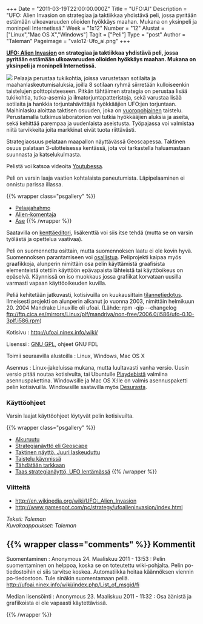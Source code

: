 +++
Date = "2011-03-19T22:00:00.000Z"
Title = "UFO:AI"
Description = "UFO: Alien Invasion on strategiaa ja taktiikkaa yhdistävä peli, jossa pyritään estämään ulkoavaruuden olioiden hyökkäys maahan. Mukana on yksinpeli ja moninpeli Internetissä."
Week = "1x12"
Number = "12"
Alustat = ["Linux","Mac OS X","Windows"]
Tagit = ["Peli"]
Type = "post"
Author = "Taleman"
Pageimage = "valo12-Ufo_ai.png"
+++


**[UFO: Alien Invasion](http://ufoai.ninex.info/wiki/index.php/About) on
strategiaa ja taktiikkaa yhdistävä peli, jossa pyritään estämään
ulkoavaruuden olioiden hyökkäys maahan. Mukana on yksinpeli ja moninpeli
Internetissä.**

![ ](/images/valo12-Ufo_ai.png "fig:valo12-Ufo_ai.png") Pelaaja perustaa
tukikohtia, joissa varustetaan sotilaita ja maahanlaskeutumisaluksia,
joilla 8 sotilaan ryhmä siirretään kulloiseenkin taistelujen
polttopisteeseen. Pitkän tähtäimen strategia on perustaa lisää
tukikohtia, tutka-asemia ja ilmatorjuntapatteristoja, sekä varustaa
lisää sotilaita ja hankkia torjuntahävittäjiä hyökkääjien UFO:jen
torjuntaan. Maihinlasku aloittaa taktisen osuuden, joka on
[vuoropohjainen](http://fi.wikipedia.org/wiki/Vuoropohjainen) taistelu.
Perustamalla tutkimuslaboratorion voi tutkia hyökkääjien aluksia ja
aseita, sekä kehittää parempaa ja uudenlaista aseistusta. Työpajassa voi
valmistaa niitä tarvikkeita joita markkinat eivät tuota riittävästi.

Strategiaosuus pelataan maapallon näyttävässä Geoscapessa. Taktinen
osuus palataan 3-ulotteisessa kentässä, jota voi tarkastella
haluamastaan suunnasta ja katselukulmasta.

Pelistä voi katsoa videoita
[Youtubessa](http://www.youtube.com/watch?v=HqWZe3FCliQ&feature=player_embedded).

Peli on varsin laaja vaatien kohtalaista paneutumista. Läpipelaaminen ei
onnistu parissa illassa.

{{% wrapper class="psgallery" %}}
* [Pelaajahahmo](/images/Ufoai-800px-Player002.jpg "fig:Ufoai-800px-Player002.jpg")
* [Alien-komentaja](/images/Ufoai-Alien_commander2.jpg "wikilink")
* [Ase](/images/Ufoai-Grenl.jpg "wikilink")
{{% /wrapper %}}

Saatavilla on
[kenttäeditori](http://ufoai.ninex.info/wiki/index.php/Download),
lisäkenttiä voi siis itse tehdä (mutta se on varsin työlästä ja
opettelua vaativaa).

Peli on suomennettu osittain, mutta suomennoksen laatu ei ole kovin
hyvä. Suomennoksen parantamiseen voi
[osallistua](http://ufoai.ninex.info/wiki/index.php/Translating).
Peliprojekti kaipaa myös graafikkoja, alunperin nimittäin osa pelin
käyttämistä graafisista elementeistä otettiin käyttöön epävapaista
lähteistä tai käyttöoikeus on epäselvä. Käynnissä on iso muokkaus jossa
grafiikat korvataan uusilla varmasti vapaan käyttöoikeuden kuvilla.

Peliä kehitetään jatkuvasti, kotisivuilla on kuukausittain
[tilannetiedotus](http://ufoai.ninex.info/wiki/index.php/News).
Ilmeisesti projekti on alunperin alkanut jo vuonna 2003, nimittäin
helmikuun 20. 2004 Mandrake Linuxille oli ufoai. (Lähde: rpm -qip
--changelog
ftp://ftp.cica.es/mirrors/Linux/plf/mandriva/non-free/2006.0/i586/ufo-0.10-3plf.i586.rpm)

Kotisivu
:   <http://ufoai.ninex.info/wiki/>

Lisenssi
:   [GNU GPL](GNU_GPL "wikilink"), ohjeet GNU FDL

Toimii seuraavilla alustoilla
:   Linux, Windows, Mac OS X

Asennus
:   Linux-jakeluissa mukana, mutta luultavasti vanha versio. Uusin
    versio pitää noutaa kotisivulta, tai Ubuntulle
    [Playdebistä](http://www.playdeb.net/software/UFO%20Alien%20Invasion)
    valmiina asennuspakettina. Windowsille ja Mac OS X:lle on valmis
    asennuspaketti pelin kotisivuilla. Windowsille saatavilla myös
    [Desurasta](http://www.desura.com/games/ufo-alien-invasion/).

### Käyttöohjeet

Varsin laajat käyttöohjeet löytyvät pelin kotisivuilta.

{{% wrapper class="psgallery" %}}
* [Alkuruutu](/images/UFO-AI-alku.png)
* [Strategianäyttö eli Geoscape](/images/UFO-AI-geoscape.png)
* [Taktinen näyttö. Juuri laskeuduttu](/images/UFO-AI-taktinen1.jpg)
* [Taistelu käynnissä](/images/UFO-AI-taistelu.png)
* [Tähdätään tarkkaan](/images/UFO-AI-tarkkaa.png)
* [Taas strategianäyttö, UFO lentämässä](/images/UFO-AI-UFO.png)
{{% /wrapper %}}

### Viitteitä

-   <http://en.wikipedia.org/wiki/UFO:_Alien_Invasion>
-   <http://www.gamespot.com/pc/strategy/ufoalieninvasion/index.html>

*Teksti: Taleman* <br />
*Kuvakaappaukset: Taleman*

{{% wrapper class="comments" %}}
Kommentit
---------

Suomentaminen
:   Anonymous 24. Maaliskuu 2011 - 13:53
:   Pelin suomentaminen on helppoa, koska se on toteutettu wiki-pohjalta. Pelin po-tiedostoihin
    ei siis tarvitse koskea. Automatiikka hoitaa käännöksen viennin po-tiedostoon. Tule sinäkin
    suomentamaan peliä.
    <http://ufoai.ninex.info/wiki/index.php/List_of_msgid/fi>



Median lisensöinti
:   Anonymous 23. Maaliskuu 2011 - 11:32
:   Osa äänistä ja grafiikoista ei ole vapaasti käytettävissä. 

{{% /wrapper %}}
